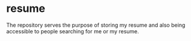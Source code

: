# resume
The repository serves the purpose of storing my resume and also being accessible to people searching for me or my resume.
